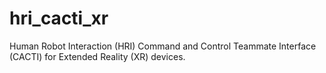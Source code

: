 # hri_cacti_xr
Human Robot Interaction (HRI) Command and Control Teammate Interface (CACTI) for Extended Reality (XR) devices.
